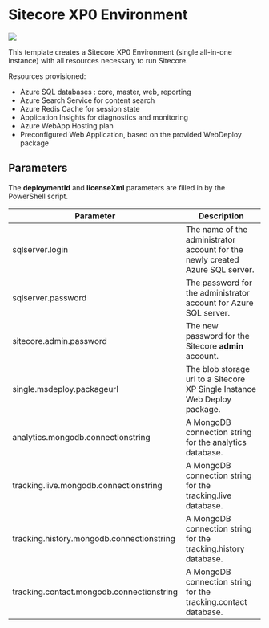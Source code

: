 # Sitecore XP0 Environment

<a href="http://armviz.io/#/?load=https%3A%2F%2Fraw.githubusercontent.com%2FSitecore%2Fsitecore-azure-quickstart-templates%2Fmaster%2FSitecore%208.2.3%2Fxp0%2Fazuredeploy.json" target="_blank">
    <img src="http://armviz.io/visualizebutton.png"/>
</a>

This template creates a Sitecore XP0 Environment (single all-in-one instance) with all resources necessary to run Sitecore.

Resources provisioned:

  * Azure SQL databases : core, master, web, reporting
  * Azure Search Service for content search
  * Azure Redis Cache for session state
  * Application Insights for diagnostics and monitoring
  * Azure WebApp Hosting plan
  * Preconfigured Web Application, based on the provided WebDeploy package

## Parameters
The **deploymentId** and **licenseXml** parameters are filled in by the PowerShell script.

| Parameter                                 | Description
--------------------------------------------|------------------------------------------------
| sqlserver.login                           | The name of the administrator account for the newly created Azure SQL server.
| sqlserver.password                        | The password for the administrator account for Azure SQL server.
| sitecore.admin.password                   | The new password for the Sitecore **admin** account.
| single.msdeploy.packageurl                | The blob storage url to a Sitecore XP Single Instance Web Deploy package.
| analytics.mongodb.connectionstring        | A MongoDB connection string for the analytics database.
| tracking.live.mongodb.connectionstring    | A MongoDB connection string for the tracking.live database.
| tracking.history.mongodb.connectionstring | A MongoDB connection string for the tracking.history database.
| tracking.contact.mongodb.connectionstring | A MongoDB connection string for the tracking.contact database.
